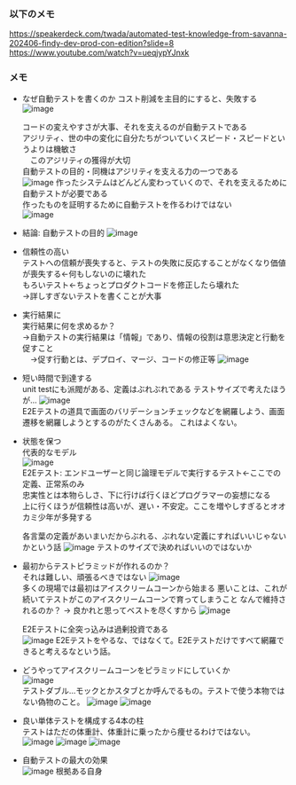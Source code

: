 ### 以下のメモ
https://speakerdeck.com/twada/automated-test-knowledge-from-savanna-202406-findy-dev-prod-con-edition?slide=8  
https://www.youtube.com/watch?v=ueqjypYJnxk

### メモ

- なぜ自動テストを書くのか
  コスト削減を主目的にすると、失敗する  
  ![image](https://github.com/user-attachments/assets/c0a2389a-072e-46bd-bb19-925d4c904116)

  コードの変えやすさが大事、それを支えるのが自動テストである  
  アジリティ、世の中の変化に自分たちがついていくスピード・スピードというよりは機敏さ  
　このアジリティの獲得が大切  
  自動テストの目的・同機はアジリティを支える力の一つである  
  ![image](https://github.com/user-attachments/assets/c536c999-0dc9-4b60-bf34-c26effbd5271)
  作ったシステムはどんどん変わっていくので、それを支えるために自動テストが必要である  
  作ったものを証明するために自動テストを作るわけではない  
  ![image](https://github.com/user-attachments/assets/c4a146d0-887d-41e7-9755-8204853373e6)

- 結論: 自動テストの目的
  ![image](https://github.com/user-attachments/assets/469dd979-6d58-4acc-a583-20528914fa2f)
  
  
- 信頼性の高い  
  テストへの信頼が喪失すると、テストの失敗に反応することがなくなり価値が喪失する←何もしないのに壊れた  
  もろいテスト←ちょっとプロダクトコードを修正したら壊れた  
  →詳しすぎないテストを書くことが大事

- 実行結果に  
  実行結果に何を求めるか？  
  →自動テストの実行結果は「情報」であり、情報の役割は意思決定と行動を促すこと  
  　→促す行動とは、デプロイ、マージ、コードの修正等
    ![image](https://github.com/user-attachments/assets/a81cc6b8-4448-489a-9857-a32c28c6b344)

- 短い時間で到達する  
  unit testにも派閥がある、定義はぶれぶれである
  テストサイズで考えたほうが...
  ![image](https://github.com/user-attachments/assets/9358fc6e-5a3e-46ab-99f2-ed7c153cb85b)  
  E2Eテストの道具で画面のバリデーションチェックなどを網羅しよう、画面遷移を網羅しようとするのがたくさんある。
  これはよくない。  

- 状態を保つ  
  代表的なモデル  
  ![image](https://github.com/user-attachments/assets/7ef9ca25-9abf-4ad5-872c-c0fbc346e1df)  
  E2Eテスト: エンドユーザーと同じ論理モデルで実行するテスト←ここでの定義、正常系のみ  
  忠実性とは本物らしさ、下に行けば行くほどプログラマーの妄想になる  
  上に行くほうが信頼性は高いが、遅い・不安定。ここを増やしすぎるとオオカミ少年が多発する  
  
  各言葉の定義があいまいだからぶれる、ぶれない定義にすればいいじゃないかという話
  ![image](https://github.com/user-attachments/assets/7ad85825-f591-4137-aa29-1bf7b9c6bbe9)
  テストのサイズで決めればいいのではないか  

- 最初からテストピラミッドが作れるのか？  
  それは難しい、頑張るべきではない
  ![image](https://github.com/user-attachments/assets/2cb4ee73-90eb-45ec-9914-9e51675d625e)  
  多くの現場では最初はアイスクリームコーンから始まる
  悪いことは、これが続いてテストがこのアイスクリームコーンで育ってしまうこと
  なんで維持されるのか？ →  良かれと思ってベストを尽くすから
  ![image](https://github.com/user-attachments/assets/2f614e68-2981-4a89-8f00-794cfa39371e)  
  
  E2Eテストに全突っ込みは過剰投資である  
  ![image](https://github.com/user-attachments/assets/34813ed1-129b-4aaf-a833-489cafca096d)
  E2Eテストをやるな、ではなくて。E2Eテストだけですべて網羅できると考えるなという話。  

- どうやってアイスクリームコーンをピラミッドにしていくか  
  ![image](https://github.com/user-attachments/assets/2d53e2d1-83ab-478c-a3ec-e0e45fc9b7fa)  
  テストダブル…モックとかスタブとか呼んでるもの。テストで使う本物ではない偽物のこと。
  ![image](https://github.com/user-attachments/assets/fe877633-5fe4-4e6d-81b6-6602c18f6089)
  ![image](https://github.com/user-attachments/assets/7cd273db-74ae-45f0-a551-001ffd25a81c)

- 良い単体テストを構成する4本の柱  
  テストはただの体重計、体重計に乗ったから痩せるわけではない。  
  ![image](https://github.com/user-attachments/assets/ffc843f2-172c-462e-bca2-48e63bf108ed)
  ![image](https://github.com/user-attachments/assets/d2bad5d4-ca5b-49d9-9fd1-0a84a1dda6f5)
  ![image](https://github.com/user-attachments/assets/8ba9e32f-707e-4a68-9e89-89d9ddf3f02c)

- 自動テストの最大の効果  
  ![image](https://github.com/user-attachments/assets/25ba393d-e30e-43e0-b74f-116d109d5668)
  根拠ある自身  


  


